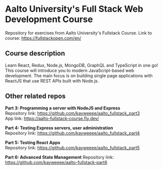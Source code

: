 # Aalto University's Full Stack Web Development Course
Repository for exercises from Aalto University's Fullstack Course. Link to course: https://fullstackopen.com/en/

## Course description
Learn React, Redux, Node.js, MongoDB, GraphQL and TypeScript in one go! This course will introduce you to modern JavaScript-based web development. The main focus is on building single page applications with ReactJS that use REST APIs built with Node.js.

## Other related repos
**Part 3: Programming a server with NodeJS and Express**   
Repository link: https://github.com/kayweeee/aalto_fullstack_part3   
App link: https://aalto-fullstack-course.fly.dev/   

**Part 4: Testing Express servers, user administration**   
Repository link: https://github.com/kayweeee/aalto_fullstack_part4

**Part 5: Testing React Apps**     
Repository link: https://github.com/kayweeee/aalto_fullstack_part5

**Part 6: Advanced State Management** 
Repository link: https://github.com/kayweeee/aalto-fullstack-part6
